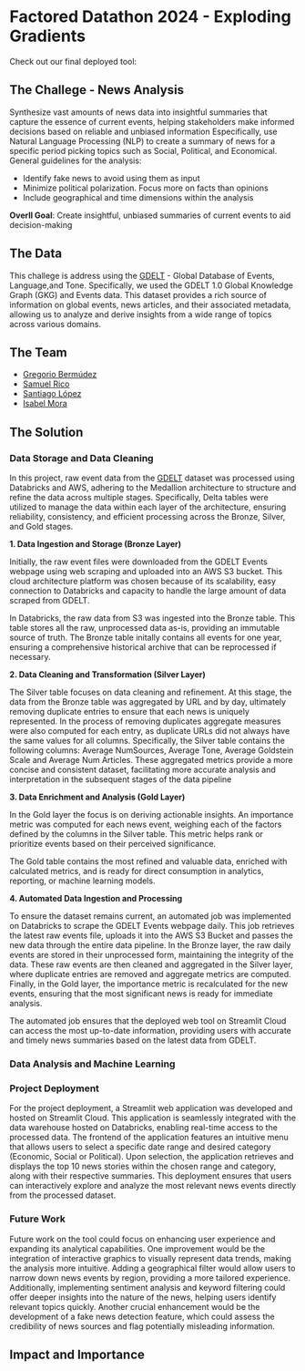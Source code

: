 # Factored Datathon 2024 - Exploding Gradients

Check out our final deployed tool: 

## The Challege - News Analysis

Synthesize vast amounts of news data into insightful summaries that capture the essence of current events, helping stakeholders make informed decisions based on reliable and unbiased information Especifically, use Natural Language Processing (NLP) to create a summary of news for a specific period picking topics such as Social, Political, and Economical. General guidelines for the analysis: 

- Identify fake news to avoid using them as input 
- Minimize political polarization. Focus more on facts than opinions
- Include geographical and time dimensions within the analysis 

**Overll Goal**: Create insightful, unbiased summaries of current events to aid decision-making

## The Data

This challege is address using the [GDELT](https://www.gdeltproject.org) - Global Database of Events, Language,and Tone. Specifically, we used the GDELT 1.0 Global Knowledge Graph (GKG) and Events data. This
dataset provides a rich source of information on global events, news articles, and their
associated metadata, allowing us to analyze and derive insights from a wide range of
topics across various domains.

## The Team 

- [Gregorio Bermúdez](https://www.linkedin.com/in/gregorio-bermúdez-5a7b3a218/)
- [Samuel Rico](https://www.linkedin.com/in/samuel-rico/)
- [Santiago López](https://www.linkedin.com/in/santiagolopezc/)
- [Isabel Mora](https://www.linkedin.com/in/isabel-mora-restrepo-a86031227/)

## The Solution 

### Data Storage and Data Cleaning

In this project, raw event data from the [GDELT](http://data.gdeltproject.org/events/index.html) dataset was processed using Databricks and AWS, adhering to the Medallion architecture to structure and refine the data across multiple stages. Specifically, Delta tables were utilized to manage the data within each layer of the architecture, ensuring reliability, consistency, and efficient processing across the Bronze, Silver, and Gold stages.

**1. Data Ingestion and Storage (Bronze Layer)**

Initially, the raw event files were downloaded from the GDELT Events webpage using web scraping and uploaded into an AWS S3 bucket. This cloud architecture platform was chosen because of its scalability, easy connection to Databricks and capacity to handle the large amount of data scraped from GDELT. 

In Databricks, the raw data from S3 was ingested into the Bronze table. This table stores all the raw, unprocessed data as-is, providing an immutable source of truth. The Bronze table initally contains all events for one year, ensuring a comprehensive historical archive that can be reprocessed if necessary.

**2. Data Cleaning and Transformation (Silver Layer)**

The Silver table focuses on data cleaning and refinement. At this stage, the data from the Bronze table was aggregated by URL and by day, ultimately removing duplicate entries to ensure that each news is uniquely represented. In the process of removing duplicates aggregate measures were also computed for each entry, as duplicate URLs did not always have the same values for all columns. Specifically, the Silver table contains the following columns: Average NumSources, Average Tone, Average Goldstein Scale and Average Num Articles. These aggregated metrics provide a more concise and consistent dataset, facilitating more accurate analysis and interpretation in the subsequent stages of the data pipeline

**3. Data Enrichment and Analysis (Gold Layer)**

In the Gold layer the focus is on deriving actionable insights. An importance metric was computed for each news event, weighing each of the factors defined by the columns in the Silver table. This metric helps rank or prioritize events based on their perceived significance.

The Gold table contains the most refined and valuable data, enriched with calculated metrics, and is ready for direct consumption in analytics, reporting, or machine learning models. 

**4. Automated Data Ingestion and Processing**

To ensure the dataset remains current, an automated job was implemented on Databricks to scrape the GDELT Events webpage daily. This job retrieves the latest raw events file, uploads it into the AWS S3 Bucket and passes the new data through the entire data pipeline. In the Bronze layer, the raw daily events are stored in their unprocessed form, maintaining the integrity of the data. These raw events are then cleaned and aggregated in the Silver layer, where duplicate entries are removed and aggregate metrics are computed. Finally, in the Gold layer, the importance metric is recalculated for the new events, ensuring that the most significant news is ready for immediate analysis.

The automated job ensures that the deployed web tool on Streamlit Cloud can access the most up-to-date information, providing users with accurate and timely news summaries based on the latest data from GDELT.

### Data Analysis and Machine Learning 




### Project Deployment

For the project deployment, a Streamlit web application was developed and hosted on Streamlit Cloud. This application is seamlessly integrated with the data warehouse hosted on Databricks, enabling real-time access to the processed data. The frontend of the application features an intuitive menu that allows users to select a specific date range and desired category (Economic, Social or Political). Upon selection, the application retrieves and displays the top 10 news stories within the chosen range and category, along with their respective summaries. This deployment ensures that users can interactively explore and analyze the most relevant news events directly from the processed dataset. 

### Future Work 

Future work on the tool could focus on enhancing user experience and expanding its analytical capabilities. One improvement would be the integration of interactive graphics to visually represent data trends, making the analysis more intuitive. Adding a geographical filter would allow users to narrow down news events by region, providing a more tailored experience. Additionally, implementing sentiment analysis and keyword filtering could offer deeper insights into the nature of the news, helping users identify relevant topics quickly. Another crucial enhancement would be the development of a fake news detection feature, which could assess the credibility of news sources and flag potentially misleading information. 


## Impact and Importance






